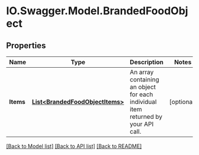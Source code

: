 # IO.Swagger.Model.BrandedFoodObject
## Properties

Name | Type | Description | Notes
------------ | ------------- | ------------- | -------------
**Items** | [**List&lt;BrandedFoodObjectItems&gt;**](BrandedFoodObjectItems.md) | An array containing an object for each individual item returned by your API call. | [optional] 

[[Back to Model list]](../README.md#documentation-for-models) [[Back to API list]](../README.md#documentation-for-api-endpoints) [[Back to README]](../README.md)

